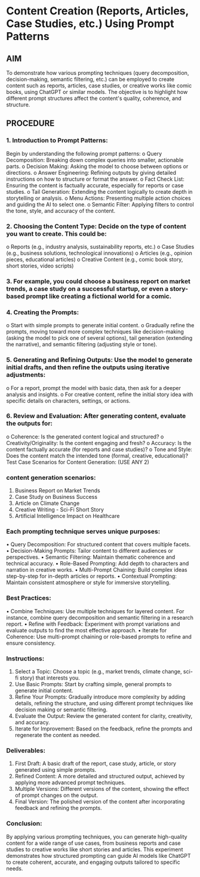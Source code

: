 # Content Creation (Reports, Articles, Case Studies, etc.) Using Prompt Patterns
## AIM
To demonstrate how various prompting techniques (query decomposition, decision-making, semantic filtering, etc.) can be employed to create content such as reports, articles, case studies, or creative works like comic books, using ChatGPT or similar models. The objective is to highlight how different prompt structures affect the content's quality, coherence, and structure.
## PROCEDURE
### 1.	Introduction to Prompt Patterns: 
Begin by understanding the following prompt patterns:
o	Query Decomposition: Breaking down complex queries into smaller, actionable parts.
o	Decision Making: Asking the model to choose between options or directions.
o	Answer Engineering: Refining outputs by giving detailed instructions on how to structure or format the answer.
o	Fact Check List: Ensuring the content is factually accurate, especially for reports or case studies.
o	Tail Generation: Extending the content logically to create depth in storytelling or analysis.
o	Menu Actions: Presenting multiple action choices and guiding the AI to select one.
o	Semantic Filter: Applying filters to control the tone, style, and accuracy of the content.
### 2.	Choosing the Content Type: Decide on the type of content you want to create. This could be:
o	Reports (e.g., industry analysis, sustainability reports, etc.)
o	Case Studies (e.g., business solutions, technological innovations)
o	Articles (e.g., opinion pieces, educational articles)
o	Creative Content (e.g., comic book story, short stories, video scripts)
### 3.	For example, you could choose a business report on market trends, a case study on a successful startup, or even a story-based prompt like creating a fictional world for a comic.
### 4.	Creating the Prompts:
o	Start with simple prompts to generate initial content.
o	Gradually refine the prompts, moving toward more complex techniques like decision-making (asking the model to pick one of several options), tail generation (extending the narrative), and semantic filtering (adjusting style or tone).
### 5.	Generating and Refining Outputs: Use the model to generate initial drafts, and then refine the outputs using iterative adjustments:
o	For a report, prompt the model with basic data, then ask for a deeper analysis and insights.
o	For creative content, refine the initial story idea with specific details on characters, settings, or actions.
### 6.	Review and Evaluation: After generating content, evaluate the outputs for:
o	Coherence: Is the generated content logical and structured?
o	Creativity/Originality: Is the content engaging and fresh?
o	Accuracy: Is the content factually accurate (for reports and case studies)?
o	Tone and Style: Does the content match the intended tone (formal, creative, educational)?
Test Case Scenarios for Content Generation: (USE ANY 2)
### content generation scenarios:
1.	Business Report on Market Trends
2.	Case Study on Business Success
3.	Article on Climate Change
4.	Creative Writing - Sci-Fi Short Story
5.	Artificial Intelligence Impact on Healthcare
### Each prompting technique serves unique purposes:
•	Query Decomposition: For structured content that covers multiple facets.
•	Decision-Making Prompts: Tailor content to different audiences or perspectives.
•	Semantic Filtering: Maintain thematic coherence and technical accuracy.
•	Role-Based Prompting: Add depth to characters and narration in creative works.
•	Multi-Prompt Chaining: Build complex ideas step-by-step for in-depth articles or reports.
•	Contextual Prompting: Maintain consistent atmosphere or style for immersive storytelling.
### Best Practices:
•	Combine Techniques: Use multiple techniques for layered content. For instance, combine query decomposition and semantic filtering in a research report.
•	Refine with Feedback: Experiment with prompt variations and evaluate outputs to find the most effective approach.
•	Iterate for Coherence: Use multi-prompt chaining or role-based prompts to refine and ensure consistency.
### Instructions:
1.	Select a Topic: Choose a topic (e.g., market trends, climate change, sci-fi story) that interests you.
2.	Use Basic Prompts: Start by crafting simple, general prompts to generate initial content.
3.	Refine Your Prompts: Gradually introduce more complexity by adding details, refining the structure, and using different prompt techniques like decision making or semantic filtering.
4.	Evaluate the Output: Review the generated content for clarity, creativity, and accuracy.
5.	Iterate for Improvement: Based on the feedback, refine the prompts and regenerate the content as needed.

### Deliverables:
1.	First Draft: A basic draft of the report, case study, article, or story generated using simple prompts.
2.	Refined Content: A more detailed and structured output, achieved by applying more advanced prompt techniques.
3.	Multiple Versions: Different versions of the content, showing the effect of prompt changes on the output.
4.	Final Version: The polished version of the content after incorporating feedback and refining the prompts.
### Conclusion:
By applying various prompting techniques, you can generate high-quality content for a wide range of use cases, from business reports and case studies to creative works like short stories and articles. This experiment demonstrates how structured prompting can guide AI models like ChatGPT to create coherent, accurate, and engaging outputs tailored to specific needs.
